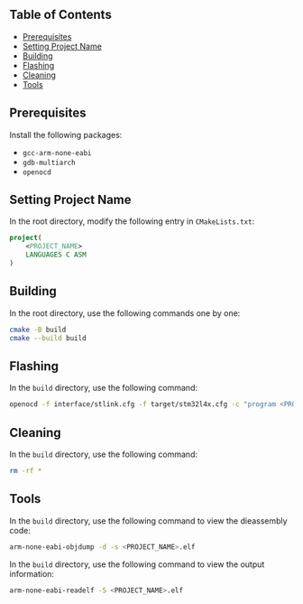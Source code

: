 ## Table of Contents
- [Prerequisites](#prerequisites)
- [Setting Project Name](#setting-project-name)
- [Building](#building)
- [Flashing](#flashing)
- [Cleaning](#cleaning)
- [Tools](#tools)

## Prerequisites
Install the following packages:
- `gcc-arm-none-eabi`
- `gdb-multiarch`
- `openocd`

## Setting Project Name
In the root directory, modify the following entry in `CMakeLists.txt`:
```cmake
project(
    <PROJECT_NAME>
    LANGUAGES C ASM
)
```

## Building
In the root directory, use the following commands one by one:
```bash
cmake -B build
cmake --build build
```

## Flashing
In the `build` directory, use the following command:
```bash
openocd -f interface/stlink.cfg -f target/stm32l4x.cfg -c "program <PROJECT_NAME>.elf verify reset exit"
```

## Cleaning
In the `build` directory, use the following command:
```bash
rm -rf *
```

## Tools
In the `build` directory, use the following command to view the dieassembly code:
```bash
arm-none-eabi-objdump -d -s <PROJECT_NAME>.elf
```

In the `build` directory, use the following command to view the output information:
```bash
arm-none-eabi-readelf -S <PROJECT_NAME>.elf
```